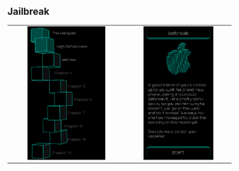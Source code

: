 ## Jailbreak

<table border=0 align="center">
    <tr>
        <td align="center" valign="middle">
            <img src="chapter_03.png" alt="Chapter 3" width="70%">
        </td>
        <td align="center" valign="middle">
            <img src="jailbreak.png" alt="jailbreak" width="70%">
        </td>
    </tr>
</table>
